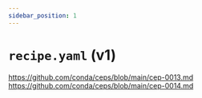 ```yaml
---
sidebar_position: 1
---
```

# `recipe.yaml` (v1)

https://github.com/conda/ceps/blob/main/cep-0013.md
https://github.com/conda/ceps/blob/main/cep-0014.md
